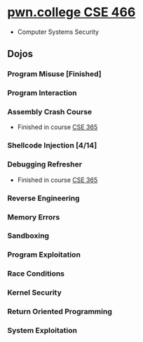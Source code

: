 # [pwn.college CSE 466](https://pwn.college/cse466-f2023/)
- Computer Systems Security
## Dojos
### Program Misuse **[Finished]**
### Program Interaction
### Assembly Crash Course
- Finished in course [CSE 365](https://github.com/he15enbug/cse-365)
### Shellcode Injection **[4/14]**
### Debugging Refresher
- Finished in course [CSE 365](https://github.com/he15enbug/cse-365)
### Reverse Engineering
### Memory Errors
### Sandboxing
### Program Exploitation
### Race Conditions
### Kernel Security
### Return Oriented Programming
### System Exploitation

